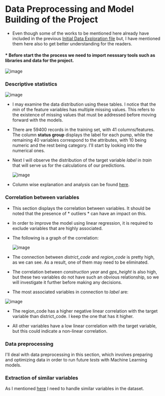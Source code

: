 # Data Preprocessing and Model Building of the Project

* Even though some of the works to be mentioned here already have included in the previous [Initial Data Exploration file](https://github.com/sthenusan/ml-project-assignment/blob/main/Initial%20Exploration.md) but, I have mentioned them here also to get better understanding for the readers.

#### * Before start the the process we need to import nesssary tools such as libraries and data for the project.

 ![image](https://user-images.githubusercontent.com/46936272/133043808-51f868d3-7f32-4482-9a04-53cc1fefebc4.png)

### Descriptive statistics

![image](https://user-images.githubusercontent.com/46936272/133043910-8e5e4d82-bfc1-4edf-b883-35d6766f2cd1.png)

* I may examine the data distribution using these tables. I notice that the *min* of the feature variables has multiple missing values. This refers to the existence of missing values that must be addressed before moving forward with the models.

* There are 59400 records in the training set, with 41 columns/features. The column **status group** displays the label for each pump, while the remaining 40 variables correspond to the attributes, with 10 being numeric and the rest being category. I'll start by looking into the numerical ones.

* Next I will observe the distribution of the target variable *label* in *train* that will serve us for the calculations of our predictions.

  ![image](https://user-images.githubusercontent.com/46936272/133044677-7bd69896-526f-46f3-883d-01b0e42865ca.png)

* Column wise explanation and analysis can be found [here](https://github.com/sthenusan/ml-project-assignment/blob/main/Initial%20Exploration.md).

### Correlation between variables
* This section displays the correlation between variables. It should be noted that the presence of * outliers * can have an impact on this.
* In order to improve the model using linear regression, it is required to exclude variables that are highly associated.
* The following is a graph of the correlation:

  ![image](https://user-images.githubusercontent.com/46936272/133046714-6cb9c881-6996-4045-aa76-616b7c2937ea.png)
  
* The connection between *district_code* and *region_code* is pretty high, as we can see. As a result, one of them may need to be eliminated.

* The correlation between *construction year* and *gps_height* is also high, but these two variables do not have such an obvious relationship, so we will investigate it further before making any decisions.

* The most associated variables in connection to *label* are:

![image](https://user-images.githubusercontent.com/46936272/133047122-b4c3ff2f-58ba-4781-b81c-c561426cebdb.png)

* The region_code has a higher negative linear correlation with the target variable than district_code. I keep the one that has it higher.

* All other variables have a low linear correlation with the target variable, but this could indicate a non-linear correlation.

### Data preprocessing

I'll deal with data preprocessing in this section, which involves preparing and optimizing data in order to run future *tests* with Machine Learning models.

### Extraction of similar variables

As I mentioned [here](https://github.com/sthenusan/ml-project-assignment/blob/main/Initial%20Exploration.md) I need to handle similar variables in the dataset.



